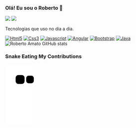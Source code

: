 ### Olá! Eu sou o Roberto 🤚


 <a href="https://wa.me/5511962060007"><img
            src="https://img.shields.io/badge/WhatsApp-25D366?style=flat&logo=whatsapp&logoColor=white"></a>
<a href = "mailto:robertoamatoz@gmail.com"><img src="https://img.shields.io/badge/Gmail-EA4335?style=flat&logo=gmail&logoColor=white target=_blank"></a>

Tecnologias que uso no dia a dia.

[![Html5](https://img.shields.io/badge/HTML5-E34F26?style=flat&logo=html5&logoColor=white)]()
[![Css3](	https://img.shields.io/badge/CSS-563d7c?&style=flat&logo=css3&logoColor=white)]()
[![Javascript](	https://img.shields.io/badge/JavaScript-F7DF1E?style=flat&logo=javascript&logoColor=black)]()
[![Angular](	https://img.shields.io/badge/Angular-0F0F11?style=flat&logo=angular&logoColor=white)]()
[![Bootstrap](https://img.shields.io/badge/Bootstrap-7952B3?style=flat&logo=bootstrap&logoColor=white)]()
[![Java](https://img.shields.io/badge/Java-ED8B00?style=flat&logo=openjdk&logoColor=white)]()<br>
![Roberto Amato GitHub stats](https://github-readme-stats.vercel.app/api?username=robertoamato&show_icons=true&theme=synthwave)<br>

### Snake Eating My Contributions
![Snake animation](https://github.com/robertoamato/robertoamato/blob/output/github-contribution-grid-snake.svg)


